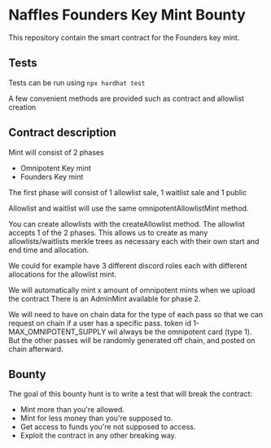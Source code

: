 # Naffles Founders Key Mint Bounty
This repository contain the smart contract for the Founders key mint.

## Tests
Tests can be run using `npx hardhat test`

A few convenient methods are provided such as contract and allowlist creation 

## Contract description
Mint will consist of 2 phases

- Omnipotent Key mint
- Founders Key mint

The first phase will consist of 1 allowlist sale, 1 waitlist sale and 1 public 

Allowlist and waitlist will use the same omnipotentAllowlistMint method.

You can create allowlists with the createAllowlist method. The allowlist accepts 1 of the 2 phases. This allows us to create as many allowlists/waitlists merkle trees as necessary each with their own start and end time and allocation. 

We could for example have 3 different discord roles each with different allocations for the allowlist mint.

We will automatically mint x amount of omnipotent mints when we upload the contract
There is an AdminMint available for phase 2.

We will need to have on chain data for the type of each pass so that we can request on chain if a user has a specific pass.
token id 1-MAX_OMNIPOTENT_SUPPLY wil always be the omnipotent card (type 1). But the other passes will be randomly generated off chain, and posted on chain afterward.

## Bounty
The goal of this bounty hunt is to write a test that will break the contract:

- Mint more than you're allowed.
- Mint for less money than you're supposed to.
- Get access to funds you're not supposed to access.
- Exploit the contract in any other breaking way.
